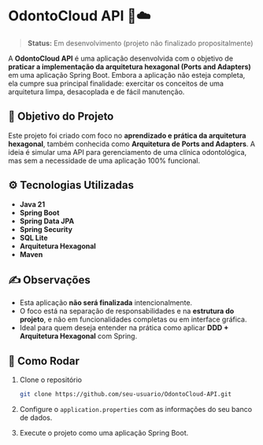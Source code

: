 # OdontoCloud API 🦷☁️

> **Status:** Em desenvolvimento (projeto não finalizado propositalmente)

A **OdontoCloud API** é uma aplicação desenvolvida com o objetivo de **praticar a implementação da arquitetura hexagonal (Ports and Adapters)** em uma aplicação Spring Boot. Embora a aplicação não esteja completa, ela cumpre sua principal finalidade: exercitar os conceitos de uma arquitetura limpa, desacoplada e de fácil manutenção.

## 🧱 Objetivo do Projeto

Este projeto foi criado com foco no **aprendizado e prática da arquitetura hexagonal**, também conhecida como **Arquitetura de Ports and Adapters**. A ideia é simular uma API para gerenciamento de uma clínica odontológica, mas sem a necessidade de uma aplicação 100% funcional.

## ⚙️ Tecnologias Utilizadas

* **Java 21**
* **Spring Boot**
* **Spring Data JPA**
* **Spring Security**
* **SQL Lite**
* **Arquitetura Hexagonal**
* **Maven**

## ✍️ Observações

* Esta aplicação **não será finalizada** intencionalmente.
* O foco está na separação de responsabilidades e na **estrutura do projeto**, e não em funcionalidades completas ou em interface gráfica.
* Ideal para quem deseja entender na prática como aplicar **DDD + Arquitetura Hexagonal** com Spring.

## 🚀 Como Rodar

1. Clone o repositório

   ```bash
   git clone https://github.com/seu-usuario/OdontoCloud-API.git
   ```
2. Configure o `application.properties` com as informações do seu banco de dados.
3. Execute o projeto como uma aplicação Spring Boot.